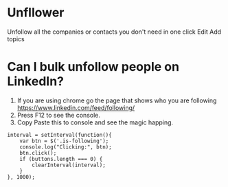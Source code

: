 # Unfllower
Unfollow all the companies or contacts you don't need in one click Edit
Add topics


# Can I bulk unfollow people on LinkedIn?

1. If you are using chrome go the page that shows who you are following  https://www.linkedin.com/feed/following/
2. Press F12 to see the console.
3. Copy Paste this to console and see the magic happing.

```var buttons = $("button"),
interval = setInterval(function(){
	var btn = $('.is-following');
   	console.log("Clicking:", btn);
    btn.click();
    if (buttons.length === 0) {
    	clearInterval(interval);
    }
}, 1000);
